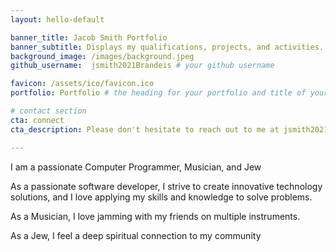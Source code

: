 ```yaml
---
layout: hello-default

banner_title: Jacob Smith Portfolio
banner_subtitle: Displays my qualifications, projects, and activities.
background_image: /images/background.jpeg
github_username:  jsmith2021Brandeis # your github username

favicon: /assets/ico/favicon.ico
portfolio: Portfolio # the heading for your portfolio and title of your YAML file

# contact section
cta: connect 
cta_description: Please don't hesitate to reach out to me at jsmith2021[at]brandeis.edu

---
```

I am a passionate Computer Programmer, Musician, and Jew

As a passionate software developer, I strive to create innovative technology solutions, and I love applying my skills and knowledge to solve problems.

As a Musician, I love jamming with my friends on multiple instruments. 

As a Jew, I feel a deep spiritual connection to my community
